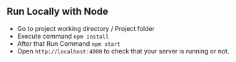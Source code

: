


## Run Locally with Node
+ Go to project working directory / Project folder
+ Execute command   `npm install`
+ After that Run Command `npm start`
+ Open `http://localhost:4000` to check that your server is running or not.


